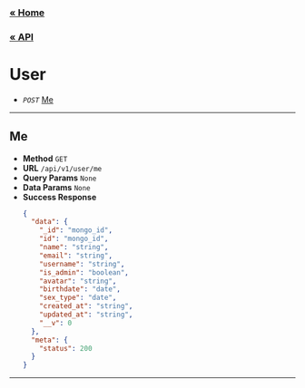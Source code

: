 ### [&laquo; Home](../../README.md)

### [&laquo; API](../API.md)

# User

- _`POST`_ [Me](#me)

---

## Me

- **Method** `GET`
- **URL** `/api/v1/user/me`
- **Query Params** `None`
- **Data Params** `None`
- **Success Response**
  ```json
  {
    "data": {
      "_id": "mongo_id",
      "id": "mongo_id",
      "name": "string",
      "email": "string",
      "username": "string",
      "is_admin": "boolean",
      "avatar": "string",
      "birthdate": "date",
      "sex_type": "date",
      "created_at": "string",
      "updated_at": "string",
      "__v": 0
    },
    "meta": {
      "status": 200
    }
  }
  ```

---
